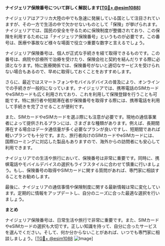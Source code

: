 **ナイジェリア保険番号について詳しく解説します[[TG💪+ @esim1088](https://t.me/s/esim1088)]**

ナイジェリアはアフリカ大陸の中でも急速に発展している国として注目されていますが、その一方で生活の中で欠かせないものとして「保険」が挙げられます。ナイジェリアでは、国民の安全を守るために保険制度が整備されており、この保険を利用するためには「ナイジェリア保険番号」というものが必要です。この番号は、医療や事故など様々な場面で役立つ重要な数字と言えるでしょう。

ナイジェリア保険番号は、個人が正式な手続きを経て取得できるものです。この番号は、病院や診療所で治療を受けたり、保険会社と契約を結んだりする際に必須となります。特に医療関係では、保険番号がないと適切なサービスを受けられない場合もあるので、早めに取得しておくことをおすすめします。

さらに、最近ではスマートフォンやモバイルデバイスの普及により、オンラインでの手続きが一般的になっています。ナイジェリアでは、携帯電話のSIMカードやeSIMカードも広く利用されており、これを利用して保険登録を行うことも可能です。特に旅行者や短期滞在者が保険番号を取得する際には、携帯電話を利用して手続きを完了させることが便利です。

また、SIMカードやeSIMカードを選ぶ際にも注意が必要です。現地の通信事業者によって提供されるプランには、さまざまな種類があります。例えば、長期間滞在する場合はデータ通信量が多く必要なプランが良いですし、短期間であれば軽いプランでも十分です。また、旅行者向けのSIMカードやeSIMカードには、国際ローミングに対応した製品もありますので、海外からの訪問者にも安心して利用できます。

ナイジェリアでの生活や旅行において、保険番号は非常に重要です。同時に、携帺電話やモバイルデバイスの選択もライフスタイルに合わせて慎重に行いましょう。もし、保険番号の取得やSIMカードに関する質問があれば、専門家に相談することをお勧めします。

最後に、ナイジェリアの通信事情や保険制度に関する最新情報は常に変化しています。定期的に情報をアップデートし、自分のニーズに合った最適な選択を行いましょう。

**まとめ**

ナイジェリア保険番号は、日常生活や旅行で非常に重要です。また、SIMカードやeSIMカードの選択も大切です。正しい知識を持って、自分に合ったサービスを選んでください。そして、何か分からないことがあれば、いつでも専門家に相談しましょう。[[TG💪+ @esim1088](https://t.me/s/esim1088) ![Image](https://i.postimg.cc/Y0z9fWf4/image.png)]